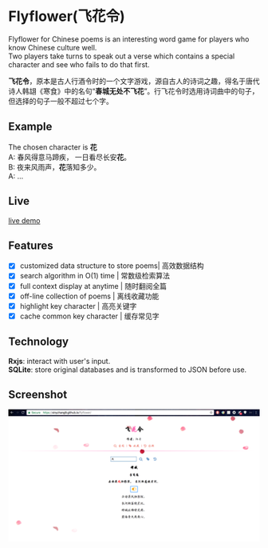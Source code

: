 # Flyflower(飞花令)
Flyflower for Chinese poems is an interesting word game for players who know Chinese culture well.  
Two players take turns to speak out a verse which contains a special character and see who fails to do that first.  

**飞花令**，原本是古人行酒令时的一个文字游戏，源自古人的诗词之趣，得名于唐代诗人韩翃《寒食》中的名句“**春城无处不飞花**”。行飞花令时选用诗词曲中的句子，但选择的句子一般不超过七个字。  
## Example
The chosen character is **花**  
A: 春风得意马蹄疾， 一日看尽长安**花**。    
B: 夜来风雨声，**花**落知多少。  
A: ...

## Live
[live demo](https://xinyzhang9.github.io/flyflower/)
## Features
- [x] customized data structure to store poems| 高效数据结构
- [x] search algorithm in O(1) time | 常数级检索算法
- [x] full context display at anytime | 随时翻阅全篇
- [x] off-line collection of poems | 离线收藏功能
- [x] highlight key character | 高亮关键字
- [x] cache common key character | 缓存常见字

## Technology
**Rxjs**: interact with user's input.  
**SQLite**: store original databases and is transformed to JSON before use.  

## Screenshot
![alt tag](https://raw.githubusercontent.com/xinyzhang9/flyflower/master/screen2.png)
